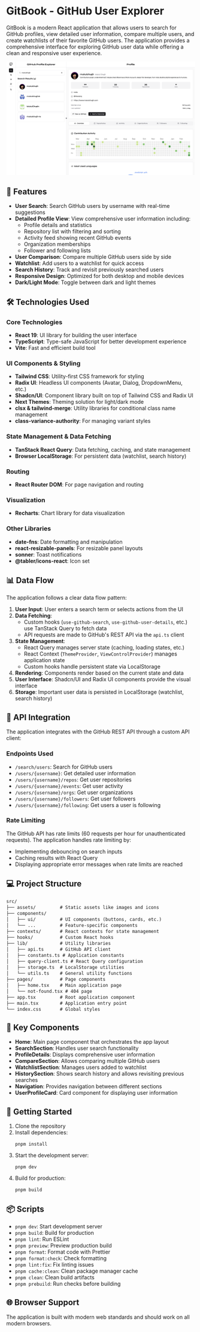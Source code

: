 # GitBook - GitHub User Explorer

GitBook is a modern React application that allows users to search for GitHub profiles, view detailed user information, compare multiple users, and create watchlists of their favorite GitHub users. The application provides a comprehensive interface for exploring GitHub user data while offering a clean and responsive user experience.

![GitBook Application Screenshot](./screenshot.png)

## 🚀 Features

- **User Search**: Search GitHub users by username with real-time suggestions
- **Detailed Profile View**: View comprehensive user information including:
  - Profile details and statistics
  - Repository list with filtering and sorting
  - Activity feed showing recent GitHub events
  - Organization memberships
  - Follower and following lists
- **User Comparison**: Compare multiple GitHub users side by side
- **Watchlist**: Add users to a watchlist for quick access
- **Search History**: Track and revisit previously searched users
- **Responsive Design**: Optimized for both desktop and mobile devices
- **Dark/Light Mode**: Toggle between dark and light themes

## 🛠️ Technologies Used

### Core Technologies

- **React 19**: UI library for building the user interface
- **TypeScript**: Type-safe JavaScript for better development experience
- **Vite**: Fast and efficient build tool

### UI Components & Styling

- **Tailwind CSS**: Utility-first CSS framework for styling
- **Radix UI**: Headless UI components (Avatar, Dialog, DropdownMenu, etc.)
- **Shadcn/UI**: Component library built on top of Tailwind CSS and Radix UI
- **Next Themes**: Theming solution for light/dark mode
- **clsx & tailwind-merge**: Utility libraries for conditional class name management
- **class-variance-authority**: For managing variant styles

### State Management & Data Fetching

- **TanStack React Query**: Data fetching, caching, and state management
- **Browser LocalStorage**: For persistent data (watchlist, search history)

### Routing

- **React Router DOM**: For page navigation and routing

### Visualization

- **Recharts**: Chart library for data visualization

### Other Libraries

- **date-fns**: Date formatting and manipulation
- **react-resizable-panels**: For resizable panel layouts
- **sonner**: Toast notifications
- **@tabler/icons-react**: Icon set

## 📊 Data Flow

The application follows a clear data flow pattern:

1. **User Input**: User enters a search term or selects actions from the UI
2. **Data Fetching**:
   - Custom hooks (`use-github-search`, `use-github-user-details`, etc.) use TanStack Query to fetch data
   - API requests are made to GitHub's REST API via the `api.ts` client
3. **State Management**:
   - React Query manages server state (caching, loading states, etc.)
   - React Context (`ThemeProvider`, `ViewControlProvider`) manages application state
   - Custom hooks handle persistent state via LocalStorage
4. **Rendering**: Components render based on the current state and data
5. **User Interface**: Shadcn/UI and Radix UI components provide the visual interface
6. **Storage**: Important user data is persisted in LocalStorage (watchlist, search history)

## 🔗 API Integration

The application integrates with the GitHub REST API through a custom API client:

### Endpoints Used

- `/search/users`: Search for GitHub users
- `/users/{username}`: Get detailed user information
- `/users/{username}/repos`: Get user repositories
- `/users/{username}/events`: Get user activity
- `/users/{username}/orgs`: Get user organizations
- `/users/{username}/followers`: Get user followers
- `/users/{username}/following`: Get users a user is following

### Rate Limiting

The GitHub API has rate limits (60 requests per hour for unauthenticated requests). The application handles rate limiting by:

- Implementing debouncing on search inputs
- Caching results with React Query
- Displaying appropriate error messages when rate limits are reached

## 💻 Project Structure

```
src/
├── assets/         # Static assets like images and icons
├── components/
│   ├── ui/         # UI components (buttons, cards, etc.)
│   └── ...         # Feature-specific components
├── contexts/       # React contexts for state management
├── hooks/          # Custom React hooks
├── lib/            # Utility libraries
│   ├── api.ts      # GitHub API client
│   ├── constants.ts # Application constants
│   ├── query-client.ts # React Query configuration
│   ├── storage.ts  # LocalStorage utilities
│   └── utils.ts    # General utility functions
├── pages/          # Page components
│   ├── home.tsx    # Main application page
│   └── not-found.tsx # 404 page
├── app.tsx         # Root application component
├── main.tsx        # Application entry point
└── index.css       # Global styles
```

## 🧩 Key Components

- **Home**: Main page component that orchestrates the app layout
- **SearchSection**: Handles user search functionality
- **ProfileDetails**: Displays comprehensive user information
- **CompareSection**: Allows comparing multiple GitHub users
- **WatchlistSection**: Manages users added to watchlist
- **HistorySection**: Shows search history and allows revisiting previous searches
- **Navigation**: Provides navigation between different sections
- **UserProfileCard**: Card component for displaying user information

## 🚀 Getting Started

1. Clone the repository
2. Install dependencies:
   ```
   pnpm install
   ```
3. Start the development server:
   ```
   pnpm dev
   ```
4. Build for production:
   ```
   pnpm build
   ```

## 📦 Scripts

- `pnpm dev`: Start development server
- `pnpm build`: Build for production
- `pnpm lint`: Run ESLint
- `pnpm preview`: Preview production build
- `pnpm format`: Format code with Prettier
- `pnpm format:check`: Check formatting
- `pnpm lint:fix`: Fix linting issues
- `pnpm cache:clean`: Clean package manager cache
- `pnpm clean`: Clean build artifacts
- `pnpm prebuild`: Run checks before building

## 🌐 Browser Support

The application is built with modern web standards and should work on all modern browsers.
